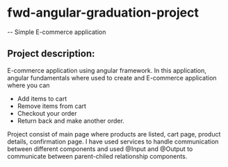 # fwd-angular-graduation-project

-- Simple E-commerce application 

## Project description: 
E-commerce application using angular framework. In this application, angular fundamentals where used to create and E-commerce application where you can
- Add items to cart
- Remove items from cart 
- Checkout your order 
- Return back and make another order. 

Project consist of main page where products are listed, cart page, product details, confirmation page. I have used services to handle communication between different components and used @Input and @Output to communicate between parent-chiled relationship components. 
